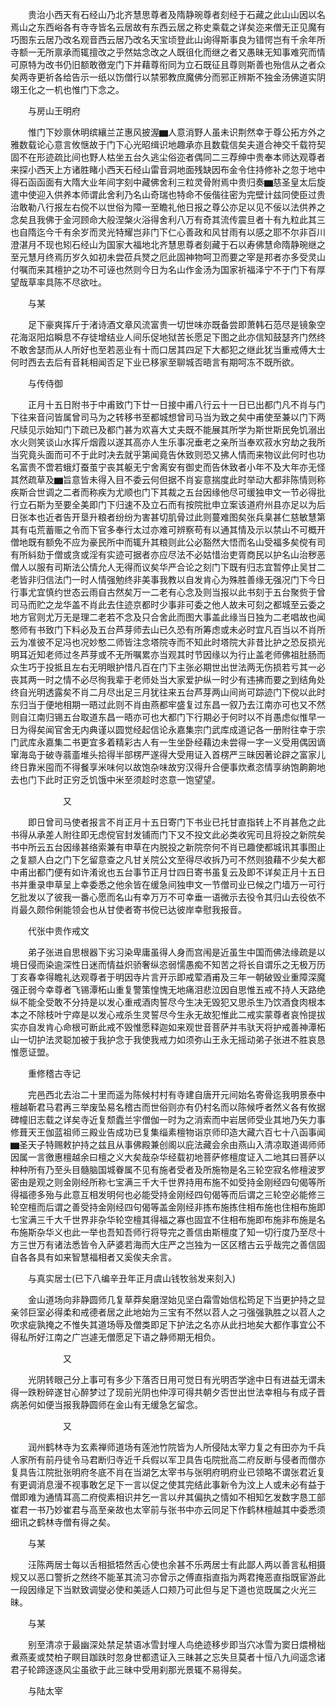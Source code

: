 <!-- { "loadSidebar": true } -->
　　贵治小西天有石经山乃北齐慧思尊者及隋静琬尊者刻经于石藏之此山山因以名焉山之东西峪各有寺寺皆名云居故有东西云居之称史乘载之详矣迩来僧无正见魔有巧图东云居乃改名观音西云居乃改名天宝顷登此山询得斯事良为错愕岂有千余年所寺额一无所禀承而辄擅改之乎然姑念改之人既徂化而继之者又愚昧无知事难究而情可原特为改书仍旧额敢徼宠门下并藉尊衔同为立石既征且尊则斯善也殆信从之者众矣两寺更祈各给告示一纸以饬僧行以禁邪教庶魔佛分而邪正辨斯不独金汤佛道实阴翊王化之一机也惟门下念之。

　　与房山王明府

　　惟门下妙禀休明缤纕兰芷惠风披渥▆人意消野人虽未识荆然幸于尊公拓方外之雅数载论心意言攸惬故于门下心光昭缉识地趣承亦且数载信矣夫道合神交千载符契固不在形迹疏比间也野人枯坐五台久逃尘俗迩者偶同二三荐绅中贵奉本师达观尊者来探小西天上方诸胜睹小西天石经山雷音洞地面残缺因布金令住持修补之忽于地中得石函函面有大隋大业年间字刻中藏佛舍利三粒灵骨附焉中贵归奏▆慈圣皇太后旋遣中使迎入供养本师谓此舍利乃名山奇瑞也特命不佞偕往密为完壁计兹同使臣过贵治敢勒八行报左右傥不以世俗为障一至瞻礼他日报之尊公亦足以见不佞以法供养之念矣且我佛于金河顾命大般涅槃火浴得舍利八万有奇其流传震旦者十有九粒此其三也自隋迄今千有余岁而灵光特耀岂非门下仁心善政和风甘雨有以感之耶不尔非百川澄湛月不现也矧石经山为国家大福地北齐慧思尊者刻藏于石以寿佛慧命隋静琬继之至元慧月终焉历岁久如初未尝莅兵燹之厄此固神物呵卫而要之宰是邦者亦多受灵山付嘱而来其檀护之功不可诬也然则今日为名山作金汤为国家祈福泽宁不于门下有厚望哉草率具陈不尽欲吐。

　　与某

　　足下豪爽挥斤于渚诗酒文章风流富贵一切世味亦既备尝即萧韩石范尽是镜象空花海沤阳焰瞬息不存徒增结业人间乐促地狱苦长愿足下图之此亦信知鼓瑟齐门然终不敢舍瑟而从人所好也至若恶业有十而口居其四足下大都犯之继此犹当重戒傅大士何时西去去后有音耗相闻否足下业已移家至聊城否晤言有期呵冻不既所欲。

　　与传侍御

　　正月十五日附书于中甫致门下廿一日接中甫八行云十一日已出都门凡不肖与门下往来音问皆属曾司马为之转移书至都城想曾司马当为致之矣中甫使至兼以门下两尺牍见示始知门下疏已及都门甚为欢喜大丈夫既不能展其所学为斯世斯民免饥溺出水火则笑谈山水挥斤烟霞以遂其高亦人生乐事况垂老之亲所当奉欢菽水穷劫之我所当究竟头面而可不于此时决去就乎第闻竟告休致则恐又拂人情而来物议此何时也功名富贵不啻若蛾灯蚕茧宁丧其躯无宁舍离安有御史而告休致者小年不及大年亦无怪其然疏草及▆旨意皆未得入目不委云何但据不肖妄意揣度此时举动大都非陈情则称疾斯合世调之二者而称疾为尤顺也门下其裁之五台因缘他尽可缓独申文一节必得批行立石斯为至要全美即门下归速不及立石而有按院批申立案该道府州县亦足以为后日张本也近者告开垦升粮者纷纷为害甚切肌骨过此则蔓难图矣张兵臬甚仁慈敏慧第其有屯荒蓄赈之令而下官多奉行太过亦难可辨察苟有以通其情及示以禁山不可概开僧地既有额免不应为豪民所中而辄升其粮则此公必豁然大悟而名山受福多矣傥有司有所紏劾于僧或贪或淫有实迹可据者亦应尽法不必姑惜治吏胥商民以护名山治秽恶僧人以服有司斯法公情允人无得而议矣华严合论之刻门下既有归志宜暂停止吴甘二老皆非归信法门一时人情强勉终非美事我教以自发肯心为殊胜善缘无强况门下今日行事尤宜慎约世态云雨自古然矣万一二老有心念及则当报以此书刻于五台聚赀于曾司马而贮之龙华盖不肖此去住迹京都时少事非可委之他人故未可刻之都城至云委之地方官则尤万无是理二老若不念及只合舍此而图大事盖此缘当日独为二老唱故也闻憨师有书致门下料必及五台芦芽师去山已久恐有所筹虑或未必时宜凡百当以不肖所云为准彼不足冯也况妙憨二师皆注念塔院寺而不知此时塔院大非昔比护之恐反损光明耳近知老师过冬芦芽或不无所嘱累亦当观其时节因缘以为行止盖老师佛祖肚肠而众生巧于投抵且左右无明眼护惜凡百在门下主张必期世出世法两无伤损若亏其一必丧其两一时之情不必尽徇我辈于老师处当大家爱护纵一时少有违拂而要之到结角处终自光明透露矣不肖二月尽出足三月犹往来五台芦芽两山间尚可踪迹门下傥以此时东归当于便地相期一晤过此则不肖由燕都牢盛复过东昌一叙乃去江南亦可也又不然则自江南归锡五台取道东昌一晤亦可也大都门下行期必于何时以不肖愚虑似惟早一日为得矣闻官舍无内典谨以圆觉经起信论永嘉集宗门武库成道记各一册附往幸于宗门武库永嘉集二书更宜多着精彩古人有一生坐卧经藉边未尝得一字一义受用偶因谪窜海岛于破寺蓊齑堆头拾得半部楞严遂得大受用证入首楞严三昧因著论辟之富家儿终日靠米囤而不得餐享米味何以故饱杂味故穷汉得升合便事炊煮恣情享纳饱齁齁地去也门下此时正穷乏饥饿中米至须趁时恣意一饱望望。

　　　　　　又

　　即日曾司马使者报言不肖正月十五日寄门下书业已托甘直指转上不肖甚危之此书得从承差人附往即无虑傥官封发铺而门下又不投文此必类收宪司且将投之新院矣书中所云五台因缘甚络索兼有申草在内脱投之新院奈何不肖已趣使都城讯其事图止之复颛人白之门下乞留意查之凡甘关院公文至得尽收拆乃可不然则狼藉不少矣大都中甫出都门便有如许淆讹也五台事节正月廿四日寄书虽复云及即不详矣正月十五日书并重录申草呈上幸委悉之他余皆在缓急间独申文一节僧司业已候之门墙万一可行乞批发以了彼我一番心愿而名山有幸万万不可幸垂一语微示去役令其归山去役依不肖最久颇伶俐能领会也从甘使者寄书傥已达彼岸幸慰我报音。

　　代张中贵作戒文

　　弟子张进自思根器下劣习染卑庸虽得人身而宫闱是近虽生中国而佛法缘疏是以境日侵而染逾深性日迷而情益炽骄奢纵恣弱懦愚痴不知苦之将长自谓乐之无极万历丁亥春幸得瞻礼达观尊者于明因寺片言开示即戒荤酒甫及三年一朝破毁业重障深魔强正弱今幸尊者飞锡潭柘山重复警策惶愧无地痛泪悲泣因自思惟五戒不持人天路绝纵不能全受敢不分持是以发心重戒酒肉誓尽今生决无毁犯又思杀生乃饮酒食肉根本本之不除枝叶宁瘁是以发心戒杀生灵誓尽今生永无故犯惟此二戒实蒙尊者哀怜提拔实亦自发肯心命根可断此戒不毁惟愿释迦如来观世音菩萨并韦驮天将护戒善神潭柘山一切护法灵聪加被于我护念于我使我戒力如须弥山王永无摇动弟子张进不胜哀恳惟愿证盟。

　　重修稽古寺记

　　完邑西北去治二十里而遥为陈候村村有寺建自唐开元间始名寄骨迄我明景泰中檀越靳君马君再三举废坠易名稽古而世俗则亦有仍村名而以陈候呼者然义各有攸据碑幢旧志载之详矣寺近复颓蠹兰宇僧伽一时为之消索而中岩居师受业其地乃矢力事修葺天王伽蓝祖师三殿业告成功已复集缁素檀物诣京师印造大藏六百七十八函事闻▆圣天子特赐敕护持之兹且从事佛殿兼创阁以庇法藏会余由燕山入清凉取道谒师师因属一言徼惠檀越余曰檀之义大矣哉杂华经载初地菩萨修檀度证入二地其曰菩萨以种种所有乃至头目髓脑国城眷属不见有施者受者及所施物是名三轮空寂名修檀波罗密由是观之则金刚经所称七宝满三千大千世界持用布施不如受持金刚经四句偈等所得福德多殆与此意互相发明何也必能受持金刚经四句偈等而后谓之三轮空必能修三轮空檀而后谓之善受持金刚经四句偈等盖金刚经非拣布施拣住相布施也住相布施即七宝满三千大千世界非杂华轮空檀其得福之寡也固宜不住相布施即布施非布施是名布施斯杂华义也此一举也吾知吾师行将导完之善信由斯檀度了知一切行度乃至尽十方三世万有诸法悉皆令入萨婆若海而大庄严之岂独为一区区稽古云乎哉完之善信固自各各具有如来智慧福相者又奚俟夫余言。

　　与真实居士(已下八编辛丑年正月虞山钱牧翁发来刻入)

　　金山道场向非静圆师几复草莽矣磨涅始见坚白霜雪始信松筠足下当更护持之显亲邻巨室必得柔和戒德者居之此地始为三宝有不然以苕人之刁强强孰胜之以苕人之吹求疵孰掩之不惟失其道场辱及僧类即足下护法之名亦从此扫地矣大都作事宜公不得私所好江南之广岂遽无僧愿足下语之静师期无相负。

　　　　　　又

　　光阴转眼己分上事可有多少下落否日用可觉日有光明否学途中日有进益无谓未得一跌粉碎遂甘心醉梦过了现前光阴也仲淳可得共朝夕否世出世法幸相与有成子晋病恙何如便当报我静圆师在金山有无缓急乞留念。

　　　　　　又

　　润州鹤林寺为玄素禅师道场有莲池竹院皆为人所侵陆太宰力复之有田亦为千兵人家所有前丹徒令马君断归寺近千兵假以军卫具告屯院批高二府反断与侵者而僧亦复具告江院批张明府冬底不肖在当湖乞太宰书与张明府明府业已领略不谓张君近复有更调消息漫不视事敢乞足下一言以促之使其完结此事新令为汶上人或未必有益于僧即难为通情耳高二府傥素相识并乞一言以弁其偏执之情如不相知乞发数字恳工部崔君一书乃妙崔君与高至亲故也太宰前与张书中亦云同足下作鹤林檀越其中委悉须细讯之鹤林寺僧有得之矣。

　　与某

　　汪陈两居士每以舌相抵牾然舌心使也余甚不乐两居士有此鄙人两以善言私相摄规又以恶口警折之然终不能革其流习亦曾示之傅直指直指为两君掩恶直指既宦游此一段因缘足下当默致调燮必使和美适人口颊乃可此但与足下道也览既属之火光三昧。

　　与某

　　别至清凉于最幽深处禁足禁语冰雪封埋人鸟绝迹移步即当穴冰雪为窦日煨榾柮煮燕麦或焚柏子瞑目跏趺时忽身世都遗证入三昧甚之忘失旦莫者十恒八九间遥念诸君子轮蹄逐逐风尘虽欲于此三昧中受用刹那光景辄不易得矣。

　　与陆太宰


